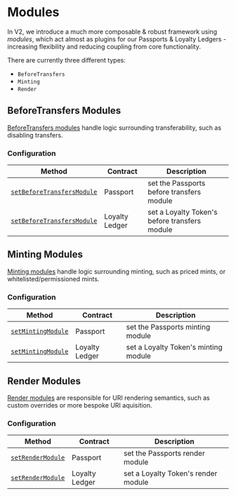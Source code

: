 # Modules

In V2, we introduce a much more composable & robust framework using _modules_, which act almost as plugins for our Passports & Loyalty Ledgers - increasing flexibility and reducing coupling from core functionality.

There are currently three different types:

- `BeforeTransfers`
- `Minting`
- `Render`

## BeforeTransfers Modules
[BeforeTransfers modules](./BeforeTransfers/README.md) handle logic surrounding transferability, such as disabling transfers. 

### Configuration

| Method | Contract | Description |
|---|---|---|
| [`setBeforeTransfersModule`](../Passport/v0.md#setBeforeTransfersModule) | Passport | set the Passports before transfers module |
| [`setBeforeTransfersModule`](../LoyaltyLedger/v0.md#setBeforeTransfersModule) | Loyalty Ledger | set a Loyalty Token's before transfers module |

## Minting Modules
[Minting modules](./Minting/README.md) handle logic surrounding minting, such as priced mints, or whitelisted/permissioned mints.

### Configuration

| Method | Contract | Description |
|---|---|---|
| [`setMintingModule`](../Passport/v0.md#setMintingModule) | Passport | set the Passports minting module |
| [`setMintingModule`](../LoyaltyLedger/v0.md#setTokenMintingModule) | Loyalty Ledger | set a Loyalty Token's minting module |

## Render Modules
[Render modules](./Rendering/README.md) are responsible for URI rendering semantics, such as custom overrides or more bespoke URI aquisition.

### Configuration

| Method | Contract | Description |
|---|---|---|
| [`setRenderModule`](../Passport/v0.md#setRenderModule) | Passport | set the Passports render module |
| [`setRenderModule`](../LoyaltyLedger/v0.md#setRenderModule) | Loyalty Ledger | set a Loyalty Token's render module |